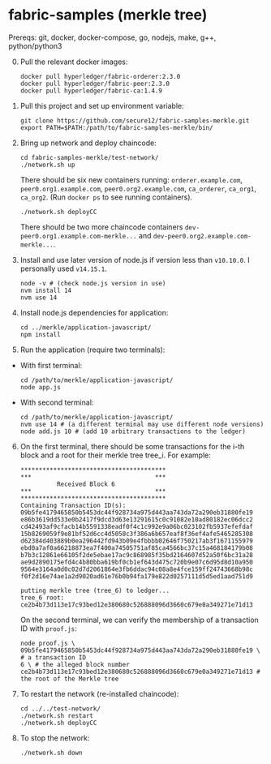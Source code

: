 # fabric-samples (merkle tree)

Prereqs: git, docker, docker-compose, go, nodejs, make, g++, python/python3

0. Pull the relevant docker images:
    ```
    docker pull hyperledger/fabric-orderer:2.3.0
    docker pull hyperledger/fabric-peer:2.3.0
    docker pull hyperledger/fabric-ca:1.4.9
    ```

1. Pull this project and set up environment variable:
    ```
    git clone https://github.com/secure12/fabric-samples-merkle.git
    export PATH=$PATH:/path/to/fabric-samples-merkle/bin/
    ```
2. Bring up network and deploy chaincode:
    ```
    cd fabric-samples-merkle/test-network/
    ./network.sh up
    ```
    There should be six new containers running: `orderer.example.com`,  `peer0.org1.example.com`,  `peer0.org2.example.com`, `ca_orderer`, `ca_org1`, `ca_org2`. (Run `docker ps` to see running containers).
    ```
    ./network.sh deployCC
    ```
    There should be two more chaincode containers `dev-peer0.org1.example.com-merkle...` and `dev-peer0.org2.example.com-merkle...`.
3. Install and use later version of node.js if version less than `v10.10.0`. I personally used `v14.15.1`.
    ```
    node -v # (check node.js version in use)
    nvm install 14
    nvm use 14
    ```
4. Install node.js dependencies for application:
    ```
    cd ../merkle/application-javascript/
    npm install
    ```
5. Run the application (require two terminals):
* With first terminal:
    ```
    cd /path/to/merkle/application-javascript/
    node app.js
    ```
* With second terminal:
    ```
    cd /path/to/merkle/application-javascript/
    nvm use 14 # (a different terminal may use different node versions)
    node add.js 10 # (add 10 arbitrary transactions to the ledger)
    ```
6. On the first terminal, there should be some transactions for the i-th block and a root for their merkle tree tree_i. For example:
    ```
    ****************************************
    ***                                  ***
              Received Block 6
    ***                                  ***
    ****************************************
    Containing Transaction ID(s):
    09b5fe4179465850b5453dc44f928734a975d443aa743da72a290eb31880fe19
    e86b3619dd533e0b2417f9dcd3d63e13291615c0c91082e10ad80182ec06dcc2
    cd42493af9cfacb14b5591338eadf0f4c1c992e9a06bc023102fb5937efefdaf
    15b8269059f9e81bf52d6cc4d5058c3f386a6b657eaf8f36ef4afe5465285308
    d62384d403889b0ea296442fd943b09e4fbbbb02646f750217ab3f1671155979
    ebd0a7af0a66218873ea7f400a74505751af85ca4566bc37c15a468184179b08
    b7b3c12861e66105f2de5ebae17ac9c868985f35bd2164607d52a50f6bc31a28
    ae9d2890175efd4c4b80bba619bf0cb1ef643d475c720b9e07c6d95d8d10a950
    9564e3164a0d0c02d7d2061864e3fb6ddac94c08a8e4fce159ff24743668b98c
    f0f2d16e74ae1a2d9020ad61e76b0b94fa179e822d0257111d5d5ed1aad751d9
    
    putting merkle tree (tree_6) to ledger...
    tree_6 root:
    ce2b4b73d113e17c93bed12e380680c526888096d3660c679e0a349271e71d13
    ```
    On the second terminal, we can verify the membership of a transaction ID with `proof.js`:
    ```
    node proof.js \
    09b5fe4179465850b5453dc44f928734a975d443aa743da72a290eb31880fe19 \ # a transaction ID
    6 \ # the alleged block number
    ce2b4b73d113e17c93bed12e380680c526888096d3660c679e0a349271e71d13 # the root of the Merkle tree
    ```
7. To restart the network (re-installed chaincode):
    ```
    cd ../../test-network/
    ./network.sh restart
    ./network.sh deployCC
    ```
8. To stop the network:
    ```
    ./network.sh down
